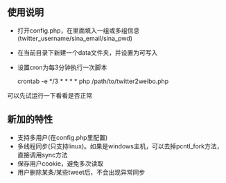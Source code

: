 ## 使用说明

* 打开config.php，在里面填入一组或多组信息(twitter_username/sina_email/sina_pwd)
* 在当前目录下新建一个data文件夹，并设置为可写入
* 设置cron为每3分钟执行一次脚本

	crontab -e
	*/3 * * * * php /path/to/twitter2weibo.php

可以先试运行一下看看是否正常

## 新加的特性

* 支持多用户(在config.php里配置)
* 多线程同步(只支持linux)。如果是windows主机，可以去掉pcntl_fork方法，直接调用sync方法
* 保存用户cookie，避免多次读取
* 用户删除某条/某些tweet后，不会出现异常同步
